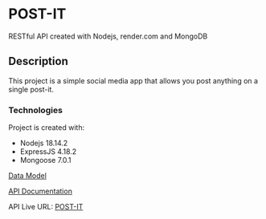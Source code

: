 # POST-IT
RESTful API created with Nodejs, render.com and MongoDB

## Description
This project is a simple social media app that allows you post anything on a single post-it. 


### Technologies
Project is created with:
* Nodejs 18.14.2
* ExpressJS 4.18.2
* Mongoose 7.0.1




[Data Model](https://app.dbdesigner.net/designer/schema/608573)

[API Documentation]()

API Live URL: [POST-IT]()
